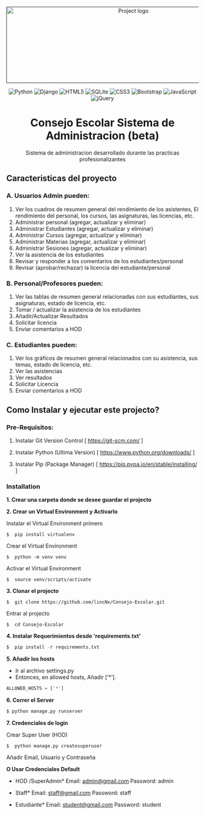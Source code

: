 
<p align="center">
  <a href="" rel="noopener">
 <img width=650px height=200px src="https://imgur.com/IillnvW.png" alt="Project logo"></a>
</p>

<div align="center">

![Python](https://img.shields.io/badge/python-3670A0?style=for-the-badge&logo=python&logoColor=ffdd54)
![Django](https://img.shields.io/badge/django-%23092E20.svg?style=for-the-badge&logo=django&logoColor=white)
![HTML5](https://img.shields.io/badge/html5-%23E34F26.svg?style=for-the-badge&logo=html5&logoColor=white)
![SQLite](https://img.shields.io/badge/sqlite-%2307405e.svg?style=for-the-badge&logo=sqlite&logoColor=white)
![CSS3](https://img.shields.io/badge/css3-%231572B6.svg?style=for-the-badge&logo=css3&logoColor=white)
![Bootstrap](https://img.shields.io/badge/bootstrap-%23563D7C.svg?style=for-the-badge&logo=bootstrap&logoColor=white)
![JavaScript](https://img.shields.io/badge/javascript-%23323330.svg?style=for-the-badge&logo=javascript&logoColor=%23F7DF1E)
![jQuery](https://img.shields.io/badge/jquery-%230769AD.svg?style=for-the-badge&logo=jquery&logoColor=white)



</div>

<h1 align="center">Consejo Escolar Sistema de Administracion (beta)</h1>
<p align="center">
Sistema de administracion desarrollado durante las practicas profesionalizantes 
</p>

## Caracteristicas del proyecto

### A. Usuarios Admin pueden:
1. Ver los cuadros de resumen general del rendimiento de los asistentes, El rendimiento del personal, los cursos, las asignaturas, las licencias, etc.
2. Administrar personal (agregar, actualizar y eliminar)
3. Administrar Estudiantes (agregar, actualizar y eliminar)
4. Administrar Cursos (agregar, actualizar y eliminar)
5. Administrar Materias (agregar, actualizar y eliminar)
6. Administrar Sesiones (agregar, actualizar y eliminar)
7. Ver la asistencia de los estudiantes 
8. Revisar y responder a los comentarios de los estudiantes/personal
9. Revisar (aprobar/rechazar) la licencia del estudiante/personal

### B. Personal/Profesores pueden:
1. Ver las tablas de resumen general relacionadas con sus estudiantes, sus asignaturas, estado de licencia, etc.
2. Tomar / actualizar la asistencia de los estudiantes
3. Añadir/Actualizar Resultados
4. Solicitar licencia
5. Enviar comentarios a HOD

### C. Estudiantes pueden:
1. Ver los gráficos de resumen general relacionados con su asistencia, sus temas, estado de licencia, etc.
2. Ver las asistencias
3. Ver resultados
4. Solicitar Licencia
5. Enviar comentarios a HOD


## Como Instalar y ejecutar este projecto?

### Pre-Requisitos:
1. Instalar Git Version Control
[ https://git-scm.com/ ]

2. Instalar Python (Ultima Version)
[ https://www.python.org/downloads/ ]

3. Instalar Pip (Package Manager)
[ https://pip.pypa.io/en/stable/installing/ ]


### Installation
**1. Crear una carpeta donde se desee guardar el projecto**

**2. Crear un Virtual Environment y Activarlo**

Instalar el Virtual Environment primero
```
$  pip install virtualenv
```

Crear el Virtual Environment

```
$  python -m venv venv
```


Activar el Virtual Environment


```
$  source venv/scripts/activate
```



**3. Clonar el projecto**
```
$  git clone https://github.com/lincNx/Consejo-Escolar.git
```

 Entrar al projecto
```
$  cd Consejo-Escolar
```

**4. Instalar Requerimientos desde 'requirements.txt'**
```python
$  pip install -r requirements.txt
```

**5. Añadir los hosts**

- Ir al archivo settings.py  
- Entonces, en allowed hosts, Añadir [‘*’]. 
```python
ALLOWED_HOSTS = ['*']
```



**6. Correr el Server**

```python
$ python manage.py runserver
```

**7. Credenciales de login**

Crear Super User (HOD)
```
$  python manage.py createsuperuser
```
 Añadir Email, Usuario y Contraseña

**O Usar Credenciales Default**

* HOD /SuperAdmin*
Email: admin@gmail.com
Password: admin

* Staff*
Email: staff@gmail.com
Password: staff

* Estudiante*
Email: student@gmail.com
Password: student

